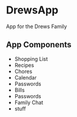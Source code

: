 # DrewsApp
App for the Drews Family

## App Components
- Shopping List
- Recipes
- Chores
- Calendar
- Passwords
- Bills
- Passwords
- Family Chat
- stuff
